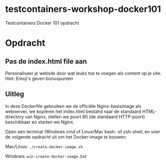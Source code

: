 # testcontainers-workshop-docker101
Testcontainers Docker 101 opdracht

# Opdracht

## Pas de index.html file aan
Personaliseer je website door wat leuks toe te voegen als content op je site.
Hint: Emoji's geven bonuspunten

## Uitleg

In deze Dockerfile gebruiken we de officiële Nginx-basisimage als webserver, we kopiëren het index.html bestand naar de standaard HTML-directory van Nginx, stellen we poort 80 (de standaard HTTP-poort) beschikbaar en starten we Nginx.

Open een terminal (Windows cmd of Linux/Mac bash- of zsh-shell, en voer de volgende opdracht uit om het Docker-image te bouwen:

Mac/Linux: 
``./create-docker-image.sh``

Windows: 
``win-create-docker-image.bat``


